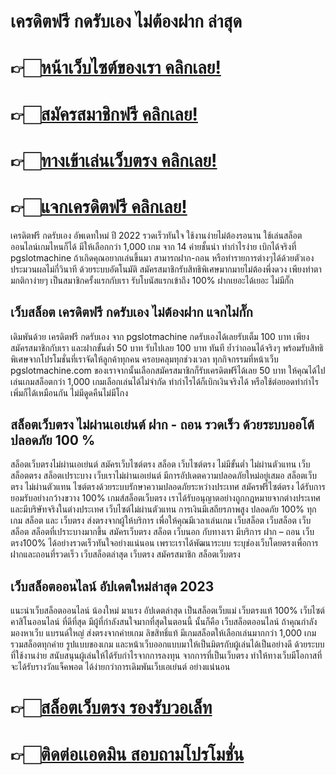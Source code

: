 # เครดิตฟรี กดรับเอง ไม่ต้องฝาก ล่าสุด

# 👉🏻[หน้าเว็บไซต์ของเรา คลิกเลย!](https://pgslotmachine.com/)
# 👉🏻[สมัครสมาชิกฟรี คลิกเลย!](https://pgslotmachine.jwallet.link/register)
# 👉🏻[ทางเข้าเล่นเว็บตรง คลิกเลย!](https://pgslotmachine.jwallet.link/login)
# 👉🏻[แจกเครดิตฟรี คลิกเลย!](https://pgslotmachine.jwallet.link/contact)

เครดิตฟรี กดรับเอง อัพเดทใหม่ ปี 2022 รวดเร็วทันใจ ใช้งานง่ายไม่ต้องรอนาน ใช้เล่นสล็อตออนไลน์เกมไหนก็ได้ มีให้เลือกกว่า 1,000 เกม จาก 14 ค่ายชั้นนำ ทำกำไรง่าย เบิกได้จริงที่ pgslotmachine ถ้าเกิดคุณอยากเล่นขึ้นมา สามารถฝาก-ถอน หรือทำรายการต่างๆได้ด้วยตัวเอง ประมวนผลไม่กี่วินาที ด้วยระบบอัตโนมัติ สมัครสมาชิกรับสิทธิพิเศษมากมายไม่ต้องพึ่งดวง เพียงทำตามกติกาง่ายๆ เป็นสมาชิกครั้งแรกกับเรา รับโบนัสแรกเข้าถึง 100% ฝากเยอะได้เยอะ ไม่มีกั๊ก

## เว็บสล็อต เครดิตฟรี กดรับเอง ไม่ต้องฝาก แจกไม่กั๊ก
 เดิมพันด้วย เครดิตฟรี กดรับเอง จาก pgslotmachine กดรับเองได้เลยรับเต็ม 100 บาท เพียงสมัครสมาชิกกับเรา และฝากขั้นต่ำ 50 บาท รับไปเลย 100 บาท ทันที ย้ำว่าถอนได้จริงๆ พร้อมรับสิทธิพิเศษจากโปรโมชั่นที่เราจัดให้ลูกค้าทุกคน ครอบคลุมทุกช่วงเวลา ทุกกิจกรรมที่หน้าเว็บ pgslotmachine.com ของเราจากนั้นเลือกสมัครสมาชิกก็รับเครดิตฟรีได้เลย 50 บาท ให้คุณได้ไปเล่นเกมสล็อตกว่า 1,000 เกมเลือกเล่นได้ไม่จำกัด ทำกำไรได้ก็เบิกเงินจริงได้ หรือใช้ต่อยอดทำกำไรเพิ่มก็ได้เหมือนกัน ไม่มีดูดคืนไม่มีโกง

## สล็อตเว็บตรง ไม่ผ่านเอเย่นต์ ฝาก - ถอน รวดเร็ว ด้วยระบบออโต้ ปลอดภัย 100 %
สล็อตเว็บตรงไม่ผ่านเอเย่นต์ สมัครเว็บไซต์ตรง สล็อต เว็บไซต์ตรง ไม่มีขั้นต่ำ ไม่ผ่านตัวแทน เว็บสล็อตตรง สล็อตเปราะบาง เว็บเราไม่ผ่านเอเย่นต์ มีการอัปเดตความปลอดภัยใหม่อยู่เสมอ สล็อตเว็บตรง ไม่ผ่านตัวแทน ไซต์ตรงด้วยระบบรักษาความปลอดภัยระหว่างประเทศ สมัครฟรีไซต์ตรง ได้รับการยอมรับอย่างกว้างขวาง 100% เกมส์สล็อตเว็บตรง เราได้รับอนุญาตอย่างถูกกฎหมายจากต่างประเทศ และมีบริษัทจริงในต่างประเทศ เว็บไซต์ไม่ผ่านตัวแทน การเงินมีเสถียรภาพสูง ปลอดภัย 100% ทุกเกม สล็อต และ เว็บตรง ส่งตรงจากผู้ให้บริการ เพื่อให้คุณมีเวลาเล่นเกม เว็บสล็อต เว็บสล็อต เว็บสล็อต สล็อตที่เปราะบางมากขึ้น สมัครเว็บตรง สล็อต เว็บนอก กับทางเรา มีบริการ ฝาก – ถอน เว็บตรง100% ได้อย่างรวดเร็วทันใจอย่างแน่นอน เพราะเราได้พัฒนาระบบ ระบุช่องเว็บโดยตรงเพื่อการฝากและถอนที่รวดเร็ว เว็บสล็อตล่าสุด เว็บตรง สมัครสมาชิก สล็อตเว็บตรง

## เว็บสล็อตออนไลน์ อัปเดตใหม่ล่าสุด 2023
แนะนำเว็บสล็อตออนไลน์ น้องใหม่ มาแรง อัปเดตล่าสุด เป็นสล็อตเว็บแม่ เว็บตรงแท้ 100% เว็บไซต์คาสิโนออนไลน์ ที่ดีที่สุด มีผู้ที่กำลังสนใจมากที่สุดในตอนนี้ นั้นก็คือ เว็บสล็อตออนไลน์ ถ้าคุณกำลังมองหาเว็บ แบรนด์ใหญ่ ส่งตรงจากค่ายเกม ลิขสิทธิ์แท้ มีเกมสล็อตให้เลือกเล่นมากกว่า 1,000 เกม รวมสล็อตทุกค่าย รูปแบบของเกม และหน้าเว็บออกแบบมาให้เป็นมิตรกับผู้เล่นได้เป็นอย่างดี ด้วยระบบที่ใช้งานง่าย สนับสนุนผู้เล่นให้ได้รับกำไรจากการลงทุน จากการที่เป็นเว็บตรง ทำให้ทางเว็บมีโอกาสที่จะได้รับรางวัลแจ็คพอต ได้ง่ายกว่าการเดิมพันเว็บเอเย่นต์ อย่างแน่นอน

# 👉🏻[สล็อตเว็บตรง รองรับวอเล็ท](https://pgslotmachine.com/)
# 👉🏻[ติดต่อเเอดมิน สอบถามโปรโมชั่น](https://pgslotmachine.jwallet.link/contact)
